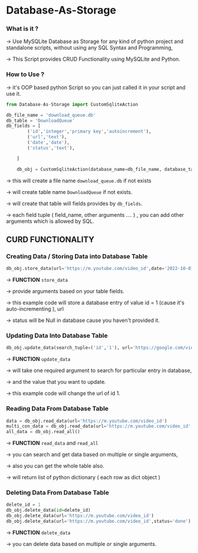 # Database-As-Storage

### What is it ?

-> Use MySQLite Database as Storage for any kind of python project and standalone scripts, without using any SQL Syntax and Programming,

-> This Script provides CRUD Functionality using MySQLite and Python.

### How to Use ?

-> it's OOP based python Script so you can just called it in your script and use it.

```python
from Database-As-Storage import CustomSqliteAction

db_file_name = 'download_queue.db'
db_table = 'DownloadQueue'
db_fields = [
        ('id','integer','primary key','autoincrement'),
        ('url','text'),
        ('date','date'),
        ('status','text'),

    ]

    db_obj = CustomSqliteAction(database_name=db_file_name, database_table=db_table, database_fields=db_fields)
```

-> this will create a file name `download_queue.db` if not exists

-> will create table name `DownloadQueue` if not exists.

-> will create that table will fields provides by `db_fields`.

-> each field tuple ( field_name, other arguments .... ) , you can add other arguments which is allowed by SQL.



## CURD FUNCTIONALITY

### Creating Data / Storing Data into Database Table

```python
db_obj.store_data(url='https://m.youtube.com/video_id',date='2022-10-01')
```

-> **FUNCTION** `store_data` 

-> provide arguments based on your table fields.

-> this example code will store a database entry of value id = 1 (cause it's auto-incrementing  ), url

-> status will be Null in database cause you haven't provided it.

### Updating Data Into Database Table

```python
db_obj.update_data(search_tuple=('id','1'), url='https://google.com/video_id')
```

-> **FUNCTION** `update_data`

-> will take one required argument to search for particular entry in database,

-> and the value that you want to update.

-> this example code will change the url of id 1.

### Reading Data From Database Table

```python
data = db_obj.read_data(url='https://m.youtube.com/video_id')
multi_con_data = db_obj.read_data(url='https://m.youtube.com/video_id',status='done')
all_data = db_obj.read_all()
```

-> **FUNCTION** `read_data`  and `read_all`

-> you can search and get data based on multiple or single arguments,

-> also you can get the whole table also.

-> will return list of python dictionary ( each row as dict object )

### Deleting Data From Database Table

```python
delete_id = 1
db_obj.delete_data(id=delete_id)
db_obj.delete_data(url='https://m.youtube.com/video_id')
db_obj.delete_data(url='https://m.youtube.com/video_id',status='done')
```

-> **FUNCTION** `delete_data`

-> you can delete data based on multiple or single arguments.